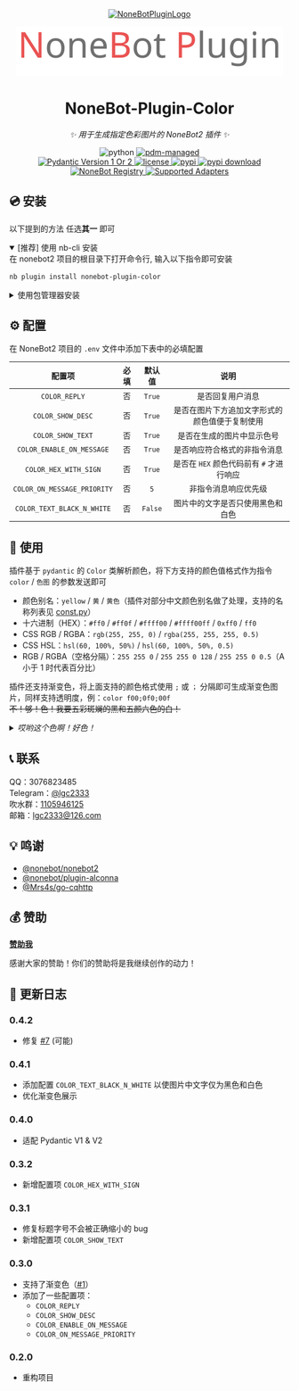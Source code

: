 <!-- markdownlint-disable MD031 MD033 MD036 MD041 -->

<div align="center">

<a href="https://v2.nonebot.dev/store">
  <img src="https://raw.githubusercontent.com/A-kirami/nonebot-plugin-template/resources/nbp_logo.png" width="180" height="180" alt="NoneBotPluginLogo">
</a>

<p>
  <img src="https://raw.githubusercontent.com/lgc-NB2Dev/readme/main/template/plugin.svg" alt="NoneBotPluginText">
</p>

# NoneBot-Plugin-Color

_✨ 用于生成指定色彩图片的 NoneBot2 插件 ✨_

<img src="https://img.shields.io/badge/python-3.9+-blue.svg" alt="python">
<a href="https://pdm.fming.dev">
  <img src="https://img.shields.io/badge/pdm-managed-blueviolet" alt="pdm-managed">
</a>

<br />

<a href="https://pydantic.dev">
  <img src="https://img.shields.io/endpoint?url=https://raw.githubusercontent.com/lgc-NB2Dev/readme/main/template/pyd-v1-or-v2.json" alt="Pydantic Version 1 Or 2" >
</a>
<a href="./LICENSE">
  <img src="https://img.shields.io/github/license/monsterxcn/nonebot-plugin-color.svg" alt="license">
</a>
<a href="https://pypi.python.org/pypi/nonebot-plugin-color">
  <img src="https://img.shields.io/pypi/v/nonebot-plugin-color.svg" alt="pypi">
</a>
<a href="https://pypi.python.org/pypi/nonebot-plugin-color">
  <img src="https://img.shields.io/pypi/dm/nonebot-plugin-color" alt="pypi download">
</a>

<br />

<a href="https://registry.nonebot.dev/plugin/nonebot-plugin-color:nonebot_plugin_color">
  <img src="https://img.shields.io/endpoint?url=https%3A%2F%2Fnbbdg.lgc2333.top%2Fplugin%2Fnonebot-plugin-color" alt="NoneBot Registry">
</a>
<a href="https://registry.nonebot.dev/plugin/nonebot-plugin-color:nonebot_plugin_color">
  <img src="https://img.shields.io/endpoint?url=https%3A%2F%2Fnbbdg.lgc2333.top%2Fplugin-adapters%2Fnonebot-plugin-color" alt="Supported Adapters">
</a>

</div>

## 💿 安装

以下提到的方法 任选**其一** 即可

<details open>
<summary>[推荐] 使用 nb-cli 安装</summary>
在 nonebot2 项目的根目录下打开命令行, 输入以下指令即可安装

```bash
nb plugin install nonebot-plugin-color
```

</details>

<details>
<summary>使用包管理器安装</summary>
在 nonebot2 项目的插件目录下, 打开命令行, 根据你使用的包管理器, 输入相应的安装命令

<details>
<summary>pip</summary>

```bash
pip install nonebot-plugin-color
```

</details>
<details>
<summary>pdm</summary>

```bash
pdm add nonebot-plugin-color
```

</details>
<details>
<summary>poetry</summary>

```bash
poetry add nonebot-plugin-color
```

</details>
<details>
<summary>conda</summary>

```bash
conda install nonebot-plugin-color
```

</details>

打开 nonebot2 项目根目录下的 `pyproject.toml` 文件, 在 `[tool.nonebot]` 部分的 `plugins` 项里追加写入

```toml
[tool.nonebot]
plugins = [
    # ...
    "nonebot_plugin_color"
]
```

</details>

## ⚙️ 配置

在 NoneBot2 项目的 `.env` 文件中添加下表中的必填配置

|           配置项            | 必填 | 默认值  |                      说明                      |
| :-------------------------: | :--: | :-----: | :--------------------------------------------: |
|        `COLOR_REPLY`        |  否  | `True`  |                是否回复用户消息                |
|      `COLOR_SHOW_DESC`      |  否  | `True`  | 是否在图片下方追加文字形式的颜色值便于复制使用 |
|      `COLOR_SHOW_TEXT`      |  否  | `True`  |           是否在生成的图片中显示色号           |
|  `COLOR_ENABLE_ON_MESSAGE`  |  否  | `True`  |          是否响应符合格式的非指令消息          |
|    `COLOR_HEX_WITH_SIGN`    |  否  | `True`  |    是否在 `HEX` 颜色代码前有 `#` 才进行响应    |
| `COLOR_ON_MESSAGE_PRIORITY` |  否  |   `5`   |              非指令消息响应优先级              |
| `COLOR_TEXT_BLACK_N_WHITE`  |  否  | `False` |        图片中的文字是否只使用黑色和白色        |

## 🎉 使用

插件基于 `pydantic` 的 `Color` 类解析颜色，将下方支持的颜色值格式作为指令 `color` / `色图` 的参数发送即可

- 颜色别名：`yellow` / `黄` / `黄色`（插件对部分中文颜色别名做了处理，支持的名称列表见 [const.py](./nonebot_plugin_color/const.py)）
- 十六进制（HEX）：`#ff0` / `#ff0f` / `#ffff00` / `#ffff00ff` / `0xff0` / `ff0`
- CSS RGB / RGBA：`rgb(255, 255, 0)` / `rgba(255, 255, 255, 0.5)`
- CSS HSL：`hsl(60, 100%, 50%)` / `hsl(60, 100%, 50%, 0.5)`
- RGB / RGBA（空格分隔）：`255 255 0` / `255 255 0 128` / `255 255 0 0.5`（A 小于 1 时代表百分比）

插件还支持渐变色，将上面支持的颜色格式使用 `;` 或 `；` 分隔即可生成渐变色图片，同样支持透明度，例：`color f00;0f0;00f`  
~~不！够！色！我要五彩斑斓的黑和五颜六色的白！~~

<details>
<summary><i>哎哟这个色啊！好色！</i></summary>

![色图来咯](https://raw.githubusercontent.com/lgc-NB2Dev/readme/main/color/screenshot.png)  
![色图又来咯](https://raw.githubusercontent.com/lgc-NB2Dev/readme/main/color/screenshot2.png)

</details>

## 📞 联系

QQ：3076823485  
Telegram：[@lgc2333](https://t.me/lgc2333)  
吹水群：[1105946125](https://jq.qq.com/?_wv=1027&k=Z3n1MpEp)  
邮箱：<lgc2333@126.com>

## 💡 鸣谢

- [@nonebot/nonebot2](https://github.com/nonebot/nonebot2/)
- [@nonebot/plugin-alconna](https://github.com/nonebot/plugin-alconna)
- [@Mrs4s/go-cqhttp](https://github.com/Mrs4s/go-cqhttp)

## 💰 赞助

**[赞助我](https://blog.lgc2333.top/donate)**

感谢大家的赞助！你们的赞助将是我继续创作的动力！

## 📝 更新日志

### 0.4.2

- 修复 [#7](https://github.com/lgc-NB2Dev/nonebot-plugin-color/issues/7) (可能)

### 0.4.1

- 添加配置 `COLOR_TEXT_BLACK_N_WHITE` 以使图片中文字仅为黑色和白色
- 优化渐变色展示

### 0.4.0

- 适配 Pydantic V1 & V2

### 0.3.2

- 新增配置项 `COLOR_HEX_WITH_SIGN`

### 0.3.1

- 修复标题字号不会被正确缩小的 bug
- 新增配置项 `COLOR_SHOW_TEXT`

### 0.3.0

- 支持了渐变色（[#1](https://github.com/lgc-NB2Dev/nonebot-plugin-color/issues/1)）
- 添加了一些配置项：
  - `COLOR_REPLY`
  - `COLOR_SHOW_DESC`
  - `COLOR_ENABLE_ON_MESSAGE`
  - `COLOR_ON_MESSAGE_PRIORITY`

### 0.2.0

- 重构项目
